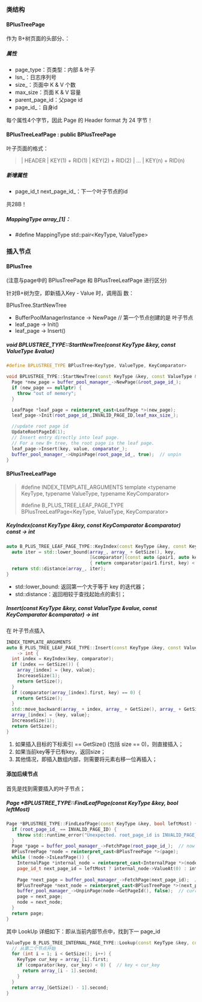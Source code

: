 

### 类结构

#### BPlusTreePage

作为 B+树页面的头部分、：

##### 属性

- page_type：页类型：内部 & 叶子
- lsn_：日志序列号
- size_：页面中 K & V 个数
- max_size：页面 K & V 容量
- parent_page_id：父page id
- page_id_：自身id

每个属性4个字节，因此 Page 的 Header format 为 24 字节！





#### BPlusTreeLeafPage : public BPlusTreePage

叶子页面的格式：

> | HEADER | KEY(1) + RID(1) | KEY(2) + RID(2) | ... | KEY(n) + RID(n)



##### 新增属性

- page_id_t next_page_id_：下一个叶子节点的id

共28B！



##### MappingType array_[1]：

- #define MappingType std::pair<KeyType, ValueType>



### 插入节点

#### BPlusTree

(注意与page中的 BPlusTreePage 和 BPlusTreeLeafPage 进行区分)



针对B+树为空，即新插入Key - Value 时，调用函 数：

BPlusTree.StartNewTree

- BufferPoolManagerInstance -> NewPage  // 第一个节点创建的是 叶子节点
- leaf_page -> Init()
- leaf_page -> Insert()

##### void BPLUSTREE_TYPE::StartNewTree(const KeyType &key, const ValueType &value)

```cpp
#define BPLUSTREE_TYPE BPlusTree<KeyType, ValueType, KeyComparator>

void BPLUSTREE_TYPE::StartNewTree(const KeyType &key, const ValueType &value) {
  Page *new_page = buffer_pool_manager_->NewPage(&root_page_id_);
  if (new_page == nullptr) {
    throw "out of memory";
  }

  LeafPage *leaf_page = reinterpret_cast<LeafPage *>(new_page);
  leaf_page->Init(root_page_id_,INVALID_PAGE_ID,leaf_max_size_);

  //update root page id
  UpdateRootPageId(1);
  // Insert entry directly into leaf page.
  // For a new B+ tree, the root page is the leaf page.
  leaf_page->Insert(key, value, comparator_);
  buffer_pool_manager_->UnpinPage(root_page_id_, true);  // unpin
}
```



#### BPlusTreeLeafPage

> \#define INDEX_TEMPLATE_ARGUMENTS template <typename KeyType, typename ValueType, typename KeyComparator>
>
> \#define B_PLUS_TREE_LEAF_PAGE_TYPE BPlusTreeLeafPage<KeyType, ValueType, KeyComparator>



##### KeyIndex(const KeyType &key, const KeyComparator &comparator) const -> int

```cpp
auto B_PLUS_TREE_LEAF_PAGE_TYPE::KeyIndex(const KeyType &key, const KeyComparator &comparator) const -> int {
  auto iter = std::lower_bound(array_, array_ + GetSize(), key,
                               [&comparator](const auto &pair1, auto key) 
                               { return comparator(pair1.first, key) < 0; });
  return std::distance(array_, iter);
}
```

- std::lower_bound: 返回第一个大于等于 key 的迭代器；
- std::distance：返回相较于查找起始点的索引；



##### Insert(const KeyType &key, const ValueType &value, const KeyComparator &comparator) -> int

在 叶子节点插入

```cpp
INDEX_TEMPLATE_ARGUMENTS
auto B_PLUS_TREE_LEAF_PAGE_TYPE::Insert(const KeyType &key, const ValueType &value, const KeyComparator &comparator)
    -> int {
  int index = KeyIndex(key, comparator);
  if (index == GetSize()) {
    array_[index] = {key, value};
    IncreaseSize(1);
    return GetSize();
  }
  if (comparator(array_[index].first, key) == 0) {
    return GetSize();
  }
  std::move_backward(array_ + index, array_ + GetSize(), array_ + GetSize() + 1);
  array_[index] = {key, value};
  IncreaseSize(1);
  return GetSize();
}
```

1. 如果插入目标的下标索引 == GetSize() (包括 size == 0)，则直接插入；
2. 如果当前key等于已有key，返回size；
3. 其他情况，即插入数组内部，则需要将元素右移一位再插入；





#### 添加后续节点

首先是找到需要插入的叶子节点；

##### Page *BPLUSTREE_TYPE::FindLeafPage(const KeyType &key, bool leftMost)

```cpp
Page *BPLUSTREE_TYPE::FindLeafPage(const KeyType &key, bool leftMost) {
  if (root_page_id_ == INVALID_PAGE_ID) {
    throw std::runtime_error("Unexpected. root_page_id is INVALID_PAGE_ID");
  }
  Page *page = buffer_pool_manager_->FetchPage(root_page_id_);  // now root page is pin
  BPlusTreePage *node = reinterpret_cast<BPlusTreePage *>(page);
  while (!node->IsLeafPage()) {
    InternalPage *internal_node = reinterpret_cast<InternalPage *>(node);
    page_id_t next_page_id = leftMost ? internal_node->ValueAt(0) : internal_node->Lookup(key, comparator_);
      
    Page *next_page = buffer_pool_manager_->FetchPage(next_page_id);  // next_level_page pinned
    BPlusTreePage *next_node = reinterpret_cast<BPlusTreePage *>(next_page);
    buffer_pool_manager_->UnpinPage(node->GetPageId(), false);  // curr_node unpinned
    page = next_page;
    node = next_node;
  }
  return page;
}
```



其中 LookUp 详细如下：即从当前内部节点中，找到下一 page_id

```cpp
ValueType B_PLUS_TREE_INTERNAL_PAGE_TYPE::Lookup(const KeyType &key, const KeyComparator &comparator) const {
  // 从第二个节点开始
  for (int i = 1; i < GetSize(); i++) {
    KeyType cur_key = array_[i].first;
    if (comparator(key, cur_key) < 0) {  // key < cur_key
      return array_[i - 1].second;
    }
  }
  return array_[GetSize() - 1].second;
}
```

